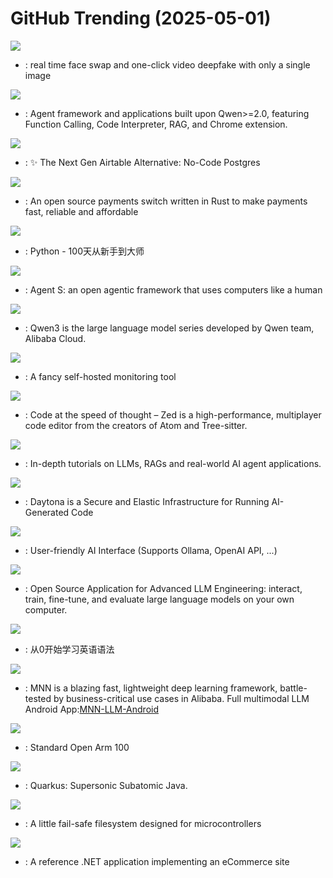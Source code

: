 # GitHub Trending (2025-05-01)

![](https://img.shields.io/badge/Python-New%201-green?style=flat-square&logo=appveyor)
- [](https://github.comundefined): real time face swap and one-click video deepfake with only a single image

![](https://img.shields.io/badge/Python-New%20216-green?style=flat-square&logo=appveyor)
- [](https://github.comundefined): Agent framework and applications built upon Qwen>=2.0, featuring Function Calling, Code Interpreter, RAG, and Chrome extension.

![](https://img.shields.io/badge/TypeScript-New%2086-green?style=flat-square&logo=appveyor)
- [](https://github.comundefined): ✨ The Next Gen Airtable Alternative: No-Code Postgres

![](https://img.shields.io/badge/Rust-New%20523-green?style=flat-square&logo=appveyor)
- [](https://github.comundefined): An open source payments switch written in Rust to make payments fast, reliable and affordable

![](https://img.shields.io/badge/Jupyter%20Notebook-New%20260-green?style=flat-square&logo=appveyor)
- [](https://github.comundefined): Python - 100天从新手到大师

![](https://img.shields.io/badge/Python-New%20242-green?style=flat-square&logo=appveyor)
- [](https://github.comundefined): Agent S: an open agentic framework that uses computers like a human

![](https://img.shields.io/badge/Shell-New%20318-green?style=flat-square&logo=appveyor)
- [](https://github.comundefined): Qwen3 is the large language model series developed by Qwen team, Alibaba Cloud.

![](https://img.shields.io/badge/JavaScript-New%20245-green?style=flat-square&logo=appveyor)
- [](https://github.comundefined): A fancy self-hosted monitoring tool

![](https://img.shields.io/badge/Rust-New%20111-green?style=flat-square&logo=appveyor)
- [](https://github.comundefined): Code at the speed of thought – Zed is a high-performance, multiplayer code editor from the creators of Atom and Tree-sitter.

![](https://img.shields.io/badge/Jupyter%20Notebook-New%20245-green?style=flat-square&logo=appveyor)
- [](https://github.comundefined): In-depth tutorials on LLMs, RAGs and real-world AI agent applications.

![](https://img.shields.io/badge/TypeScript-New%20639-green?style=flat-square&logo=appveyor)
- [](https://github.comundefined): Daytona is a Secure and Elastic Infrastructure for Running AI-Generated Code

![](https://img.shields.io/badge/JavaScript-New%20175-green?style=flat-square&logo=appveyor)
- [](https://github.comundefined): User-friendly AI Interface (Supports Ollama, OpenAI API, ...)

![](https://img.shields.io/badge/TypeScript-New%2072-green?style=flat-square&logo=appveyor)
- [](https://github.comundefined): Open Source Application for Advanced LLM Engineering: interact, train, fine-tune, and evaluate large language models on your own computer.

![](https://img.shields.io/badge/none-New%2045-green?style=flat-square&logo=appveyor)
- [](https://github.comundefined): 从0开始学习英语语法

![](https://img.shields.io/badge/C%2B%2B-New%2031-green?style=flat-square&logo=appveyor)
- [](https://github.comundefined): MNN is a blazing fast, lightweight deep learning framework, battle-tested by business-critical use cases in Alibaba. Full multimodal LLM Android App:[MNN-LLM-Android](./apps/Android/MnnLlmChat/README.md)

![](https://img.shields.io/badge/CMake-New%2056-green?style=flat-square&logo=appveyor)
- [](https://github.comundefined): Standard Open Arm 100

![](https://img.shields.io/badge/Java-New%2022-green?style=flat-square&logo=appveyor)
- [](https://github.comundefined): Quarkus: Supersonic Subatomic Java.

![](https://img.shields.io/badge/C-New%203-green?style=flat-square&logo=appveyor)
- [](https://github.comundefined): A little fail-safe filesystem designed for microcontrollers

![](https://img.shields.io/badge/C%23-New%2049-green?style=flat-square&logo=appveyor)
- [](https://github.comundefined): A reference .NET application implementing an eCommerce site

